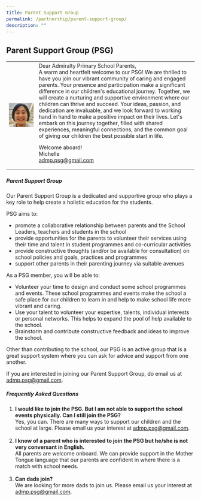 ```yaml
---
title: Parent Support Group
permalink: /partnership/parent-support-group/
description: ""
---
```

## Parent Support Group (PSG)
<table>
	<tbody><tr>
		<td><img height="200%" width="100%" alt="PSG Chairperson" src="/images/psg_chairperson.jpg"> </td>
		<td>Dear Admiralty Primary School Parents, <br>
A warm and heartfelt welcome to our PSG! We are thrilled to have you join our vibrant community of caring and engaged parents. Your presence and participation make a significant difference in our children's educational journey.
Together, we will create a nurturing and supportive environment where our children can thrive and succeed. Your ideas, passion, and dedication are invaluable, and we look forward to working hand in hand to make a positive impact on their lives.
Let's embark on this journey together, filled with shared experiences, meaningful connections, and the common goal of giving our children the best possible start in life. <br>

Welcome aboard! <br>
Michelle <br>
<a href="mailto: admp.psg@gmail.com">admp.psg@gmail.com </a> </td>
</tr>	
</tbody></table>



##### Parent Support Group
Our Parent Support Group is a dedicated and supportive group who plays a key role to help create a holistic education for the students.

PSG aims to: <br>
* promote a collaborative relationship between parents and the School Leaders, teachers and students in the school
* provide opportunities for the parents to volunteer their services using their time and talent in student programmes and co-curricular activities
* provide constructive thoughts (and/or be available for consultation) on school policies and goals, practices and programmes
* support other parents in their parenting journey via suitable avenues


As a PSG member, you will be able to: <br>
* Volunteer your time to design and conduct some school programmes and events. These school programmes and events make the school a safe place for our children to learn in and help to make school life more vibrant and caring.
* Use your talent to volunteer your expertise, talents, individual interests or personal networks. This helps to expand the pool of help available to the school.
* Brainstorm and contribute constructive feedback and ideas to improve the school.

Other than contributing to the school, our PSG is an active group that is a great support system where you can ask for advice and support from one another.

If you are interested in joining our Parent Support Group, do email us at 
<a href="mailto: admp.psg@gmail.com">admp.psg@gmail.com. </a>

##### Frequently Asked Questions

1. <b> I would like to join the PSG. But I am not able to support the school events physically. Can I still join the PSG? </b><br>
Yes, you can. There are many ways to support our children and the school at large. Please email us your interest at <a href="mailto: admp.psg@gmail.com">admp.psg@gmail.com. </a> <br> <br>
2. <b> I know of a parent who is interested to join the PSG but he/she is not very conversant in English. </b><br>
All parents are welcome onboard. We can provide support in the Mother Tongue language that our parents are confident in where there is a match with school needs. <br> <br>
3. <b> Can dads join? </b><br>
We are looking for more dads to join us. Please email us your interest at <a href="mailto: admp.psg@gmail.com">admp.psg@gmail.com. </a>